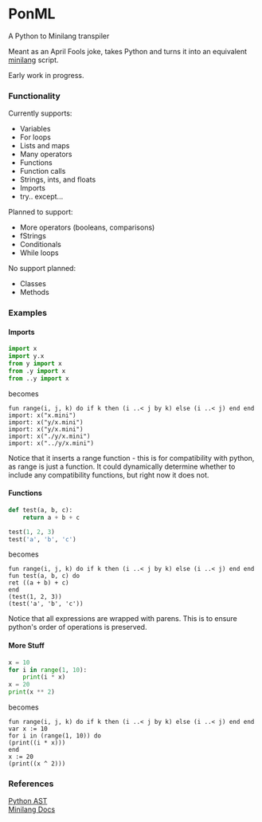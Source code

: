 # PonML
A Python to Minilang transpiler

Meant as an April Fools joke, takes Python and turns it into an equivalent [minilang](https://github.com/wrapl/minilang) script.

Early work in progress.

### Functionality  

Currently supports:  
- Variables
- For loops
- Lists and maps
- Many operators
- Functions
- Function calls
- Strings, ints, and floats
- Imports
- try.. except...

Planned to support:  
- More operators (booleans, comparisons)
- fStrings
- Conditionals
- While loops

No support planned:  
- Classes
- Methods

### Examples

#### Imports
```python
import x
import y.x
from y import x
from .y import x
from ..y import x
```
becomes
```minilang
fun range(i, j, k) do if k then (i ..< j by k) else (i ..< j) end end
import: x("x.mini")
import: x("y/x.mini")
import: x("y/x.mini")
import: x("./y/x.mini")
import: x("../y/x.mini")
```

Notice that it inserts a range function - this is for
compatibility with python, as range is just a function.
It could dynamically determine whether to
include any compatibility functions, but right now it does not.

#### Functions
```python
def test(a, b, c):
    return a + b + c

test(1, 2, 3)
test('a', 'b', 'c')

```

becomes

```minilang
fun range(i, j, k) do if k then (i ..< j by k) else (i ..< j) end end
fun test(a, b, c) do
ret ((a + b) + c)
end
(test(1, 2, 3))
(test('a', 'b', 'c'))
```

Notice that all expressions are wrapped with parens. This is to ensure python's
order of operations is preserved.

#### More Stuff
```python
x = 10
for i in range(1, 10):
    print(i * x)
x = 20
print(x ** 2)
```

becomes

```minilang
fun range(i, j, k) do if k then (i ..< j by k) else (i ..< j) end end
var x := 10
for i in (range(1, 10)) do
(print((i * x)))
end
x := 20
(print((x ^ 2)))
```

### References  
[Python AST](https://docs.python.org/3/library/ast.html)  
[Minilang Docs](https://minilang.readthedocs.io/en/latest/)
